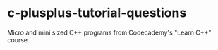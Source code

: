 # c-plusplus-tutorial-questions
Micro and mini sized C++ programs from Codecademy's "Learn C++" course.
